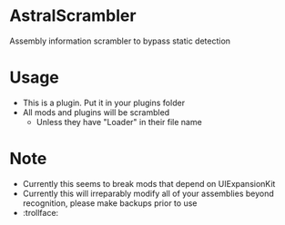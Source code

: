 # AstralScrambler
Assembly information scrambler to bypass static detection

# Usage
- This is a plugin. Put it in your plugins folder
- All mods and plugins will be scrambled
  - Unless they have "Loader" in their file name

# Note
- Currently this seems to break mods that depend on UIExpansionKit
- Currently this will irreparably modify all of your assemblies beyond recognition, please make backups prior to use
- :trollface:
